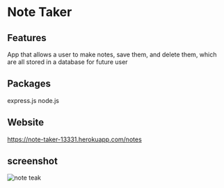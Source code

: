 # Note Taker

## Features

App that allows a user to make notes, save them, and delete them, which are all stored in a database for future user

## Packages

express.js
node.js

## Website

https://note-taker-13331.herokuapp.com/notes

## screenshot

![note teak](https://user-images.githubusercontent.com/34934109/155900723-7fd2879c-6456-4fdd-8347-0819e65add5d.JPG)
